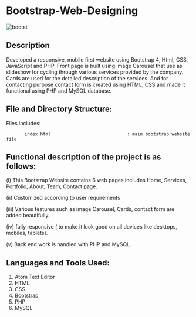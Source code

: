 # Bootstrap-Web-Designing


![bootst](https://user-images.githubusercontent.com/26916595/66650269-d0ba0680-ec4d-11e9-8a5f-8a67e2a07c77.JPG)

Description
-----------

Developed a responsive, mobile first website using Bootstrap 4, Html, CSS, JavaScript and PHP. Front page is built using  image Carousel that use as slideshow for cycling through various services provided by the company. Cards are used for the detailed description of the services. And for contacting purpose contact form is created using HTML, CSS and made it functional using PHP and MySQL database.


File and Directory Structure:
-----------------------------
Files includes:

           index.html                             : main bootstrap website file
          
          
Functional description of the project is as follows:
-----------------------------------------------------
(i) This Bootstrap Website contains 6 web pages includes Home, Services, Portfolio, About, Team, Contact page.

(ii) Customized according to user requirements

(iii) Various features such as  image Carousel, Cards, contact form are added beautifully.

(iv) fully responsive ( to make it look good on all devices like desktops, mobiles, tablets).

(v)  Back end work is handled with PHP and MySQL.


Languages and Tools Used:
-------------------------
   1. Atom Text Editor
   2. HTML
   3. CSS
   4. Bootstrap
   5. PHP
   6. MySQL

